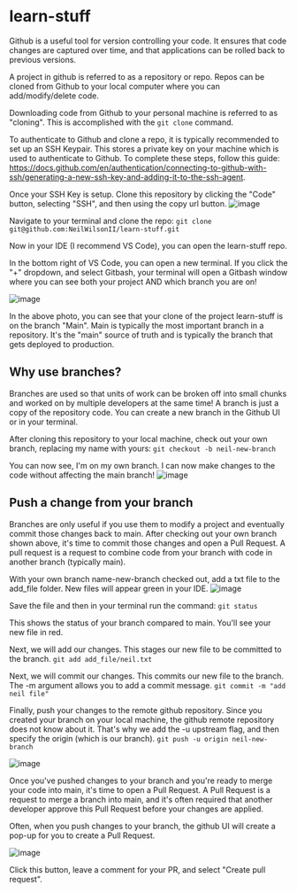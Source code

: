 # learn-stuff
Github is a useful tool for version controlling your code. It ensures that code changes are captured over time, and that applications can be rolled back to previous versions.

A project in github is referred to as a repository or repo. Repos can be cloned from Github to your local computer where you can add/modify/delete code.

Downloading code from Github to your personal machine is referred to as "cloning". This is accomplished with the ```git clone``` command.

To authenticate to Github and clone a repo, it is typically recommended to set up an SSH Keypair. This stores a private key on your machine which is used to authenticate to Github. To complete these steps, follow this guide: https://docs.github.com/en/authentication/connecting-to-github-with-ssh/generating-a-new-ssh-key-and-adding-it-to-the-ssh-agent.

Once your SSH Key is setup. Clone this repository by clicking the "Code" button, selecting "SSH", and then using the copy url button. 
![image](https://github.com/NeilWilsonII/learn-stuff/assets/37984321/fa4b2fd7-cf9f-4fba-abbd-573dc4136cc4)

Navigate to your terminal and clone the repo:
``` git clone git@github.com:NeilWilsonII/learn-stuff.git ```

Now in your IDE (I recommend VS Code), you can open the learn-stuff repo.

In the bottom right of VS Code, you can open a new terminal. If you click the "+" dropdown, and select Gitbash, your terminal will open a Gitbash window where you can see both your project AND which branch you are on!

![image](https://github.com/NeilWilsonII/learn-stuff/assets/37984321/5be64b2b-12f1-4917-bf02-0eeb0ce9fc48)

In the above photo, you can see that your clone of the project learn-stuff is on the branch "Main". Main is typically the most important branch in a repository. It's the "main" source of truth and is typically the branch that gets deployed to production.

## Why use branches?

Branches are used so that units of work can be broken off into small chunks and worked on by multiple developers at the same time! A branch is just a copy of the repository code. You can create a new branch in the Github UI or in your terminal.

After cloning this repository to your local machine, check out your own branch, replacing my name with yours:
```git checkout -b neil-new-branch```

You can now see, I'm on my own branch. I can now make changes to the code without affecting the main branch!
![image](https://github.com/NeilWilsonII/learn-stuff/assets/37984321/a6484f0e-cb97-43e4-ade7-a98cc953d367)

## Push a change from your branch
Branches are only useful if you use them to modify a project and eventually commit those changes back to main. After checking out your own branch shown above, it's time to commit those changes and open a Pull Request. A pull request is a request to combine code from your branch with code in another branch (typically main).

With your own branch name-new-branch checked out, add a txt file to the add_file folder. New files will appear green in your IDE. 
![image](https://github.com/NeilWilsonII/learn-stuff/assets/37984321/bfedb81b-765c-448e-8d0b-33ff9cac370f)

Save the file and then in your terminal run the command:
```git status```

This shows the status of your branch compared to main. You'll see your new file in red.

Next, we will add our changes. This stages our new file to be committed to the branch.
```git add add_file/neil.txt```

Next, we will commit our changes. This commits our new file to the branch. The -m argument allows you to add a commit message. 
```git commit -m "add neil file"```

Finally, push your changes to the remote github repository. Since you created your branch on your local machine, the github remote repository does not know about it. That's why we add the -u upstream flag, and then specify the origin (which is our branch).
```git push -u origin neil-new-branch```

![image](https://github.com/NeilWilsonII/learn-stuff/assets/37984321/0c8815a1-4b14-4017-87b5-f912e6fc84da)

Once you've pushed changes to your branch and you're ready to merge your code into main, it's time to open a Pull Request. A Pull Request is a request to merge a branch into main, and it's often required that another developer approve this Pull Request before your changes are applied.

Often, when you push changes to your branch, the github UI will create a pop-up for you to create a Pull Request.

![image](https://github.com/NeilWilsonII/learn-stuff/assets/37984321/499a15b9-01eb-42a2-a645-2c2c8553c81a)

Click this button, leave a comment for your PR, and select "Create pull request".




